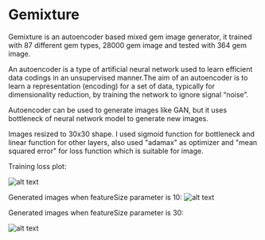 # Gemixture
Gemixture is an autoencoder based mixed gem image generator, it trained with 87 different gem types, 28000 gem image and tested with 364 gem image.

An autoencoder is a type of artificial neural network used to learn efficient data codings in an unsupervised manner.The aim of an autoencoder is to learn a representation (encoding) for a set of data, typically for dimensionality reduction, by training the network to ignore signal “noise”.

Autoencoder can be used to generate images like GAN, but it uses bottleneck of neural network model to generate new images.

Images resized to 30x30 shape. I used sigmoid function for bottleneck and linear function for other layers, also used "adamax" as optimizer and "mean squared error" for loss function which is suitable for image.


Training loss plot:

![alt text](https://github.com/DevMilk/Gemixture/blob/master/Generated/HistoryPlot.png)

Generated images when featureSize parameter is 10:
![alt text](https://github.com/DevMilk/Gemixture/blob/master/Generated/feature10sigmoidloss0.0176.png)

Generated images when featureSize parameter is 30:

![alt text](https://github.com/DevMilk/Gemixture/blob/master/Generated/feature30sigmoidloss0.0126.png)
